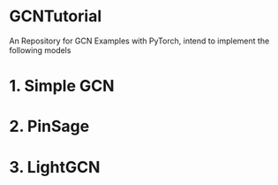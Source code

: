 # GCNTutorial
An Repository for GCN Examples with PyTorch, intend to implement the following models

# 1. Simple GCN


# 2. PinSage


# 3. LightGCN
